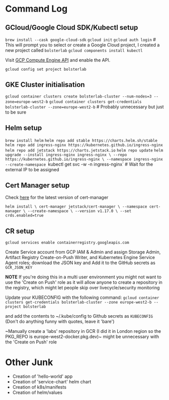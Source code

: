# Command Log

## GCloud/Google Cloud SDK/Kubectl setup

`brew install --cask google-cloud-sdk`
`gcloud init`
`gcloud auth login` # This will prompt you to select or create a Google Cloud project, I created a new project called `bolsterlab`
`gcloud components install kubectl`
 
 Visit [GCP Compute Engine API](https://console.cloud.google.com/marketplace/product/google/compute.googleapis.com) and enable the API.

 `gcloud config set project bolsterlab`

 ## GKE Cluster initialisation
`gcloud container clusters create bolsterlab-cluster --num-nodes=3 --zone=europe-west2-b`
`gcloud container clusters get-credentials bolsterlab-cluster --zone=europe-west2-b` # Probably unnecessary but just to be sure

## Helm setup
`brew install helm`
`helm repo add stable https://charts.helm.sh/stable`
`helm repo add ingress-nginx https://kubernetes.github.io/ingress-nginx`
`helm repo add jetstack https://charts.jetstack.io`
`helm repo update`
`helm upgrade --install ingress-nginx ingress-nginx \
  --repo https://kubernetes.github.io/ingress-nginx \
  --namespace ingress-nginx --create-namespace
`kubectl get svc -w -n ingress-nginx` # Wait for the external IP to be assigned

## Cert Manager setup

Check [here](https://cert-manager.io/docs/installation/helm/#2-install-cert-manager) for the latest version of cert-manager

`
helm install \
  cert-manager jetstack/cert-manager \
  --namespace cert-manager \
  --create-namespace \
  --version v1.17.0 \
  --set crds.enabled=true
`

## CR setup
`gcloud services enable containerregistry.googleapis.com`

Create Service account from GCP IAM & Admin and assign Storage Admin, Artifact Registry Create-on-Push Writer, and Kubernetes Engine Service Agent roles; download the JSON key and Add it to the GitHub secrets as `GCR_JSON_KEY`

**NOTE** If you're doing this in a multi user environment you might not want to use the 'Create on Push' role as it will allow anyone to create a repository in the registry, which might let people skip over livecycle/security monitoring

Update your KUBECONFIG with the following command:
`gcloud container clusters get-credentials bolsterlab-cluster --zone europe-west2-b --project bolsterlab`

and add the contents to ~/.kube/config to Github secrets as `KUBECONFIG` (Don't do anything funny with quotes, leave it 'bare')

~Manually create a 'labs' repository in GCR (I did it in London region so the PKG_REPO is europe-west2-docker.pkg.dev)~ might be unnecessary with the 'Create on Push' role


# Other Junk
* Creation of 'hello-world' app
* Creation of 'service-chart' helm chart
* Creation of k8s/manifests
* Creation of helm/values
  